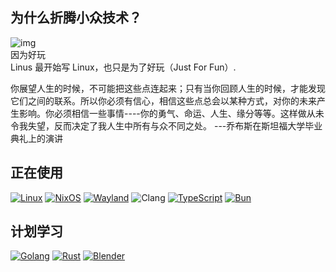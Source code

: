 ## 为什么折腾小众技术？  

![img](https://thiscute.world/posts/why-i-choose-niche-products/useless-work.jpg)  
因为好玩  
Linus 最开始写 Linux，也只是为了好玩（Just For Fun）.  

你展望人生的时候，不可能把这些点连起来；只有当你回顾人生的时候，才能发现它们之间的联系。所以你必须有信心，相信这些点总会以某种方式，对你的未来产生影响。你必须相信一些事情----你的勇气、命运、人生、缘分等等。这样做从未令我失望，反而决定了我人生中所有与众不同之处。
---乔布斯在斯坦福大学毕业典礼上的演讲  
## 正在使用  
[![Linux](https://img.shields.io/badge/Linux-FCC624?style=for-the-badge&logo=linux&logoColor=black)](https://github.com/torvalds/linux)
[![NixOS](https://img.shields.io/badge/NixOS-5277C3?style=for-the-badge&logo=nixos&logoColor=white)](https://github.com/NixOS/nixpkgs)
[![Wayland](https://img.shields.io/badge/wayland-FFBC00?style=for-the-badge&logo=wayland&logoColor=black)](https://gitlab.freedesktop.org/wayland/wayland)
![Clang](https://img.shields.io/badge/Clang-A8B9CC?style=for-the-badge&logo=c&logoColor=black)
[![TypeScript](https://img.shields.io/badge/TypeScript-3178C6?style=for-the-badge&logo=tsnode&logoColor=white)](https://github.com/microsoft/TypeScript)
[![Bun](https://img.shields.io/badge/bun-000000?style=for-the-badge&logo=bun&logoColor=white)](https://github.com/oven-sh/bun)  
## 计划学习
[![Golang](https://img.shields.io/badge/Go-00ADD8?style=for-the-badge&logo=go&logoColor=white)](https://github.com/golang/go)
[![Rust](https://img.shields.io/badge/Rust-000000?style=for-the-badge&logo=rust&logoColor=white)](https://github.com/rust-lang/rust)
[![Blender](https://img.shields.io/badge/Blender-E87D0D?style=for-the-badge&logo=blender&logoColor=white)](https://projects.blender.org/blender/blender)
